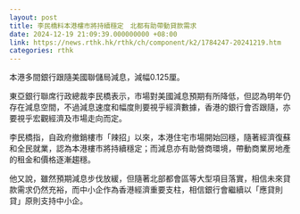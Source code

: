 ```yaml
---
layout: post
title: 李民橋料本港樓市將持續穩定　北都有助帶動貸款需求
date: 2024-12-19 21:09:39.000000000 +08:00
link: https://news.rthk.hk/rthk/ch/component/k2/1784247-20241219.htm
categories: rthk
---
```


本港多間銀行跟隨美國聯儲局減息，減幅0.125厘。

東亞銀行聯席行政總裁李民橋表示，市場對美國減息預期有所降低，但認為明年仍存在減息空間，不過減息速度和幅度則要視乎經濟數據，香港的銀行會否跟隨，亦要視乎宏觀經濟及市場走向而定。

李民橋指，自政府撤銷樓市「辣招」以來，本港住宅市場開始回穩，隨著經濟復蘇和全民就業，認為本港樓市將持續穩定；而減息亦有助營商環境，帶動商業房地產的租金和價格逐漸趨穩。 

他又說，雖然預期減息步伐放緩，但隨著北部都會區等大型項目落實，相信未來貸款需求仍然充裕，而中小企作為香港經濟重要支柱，相信銀行會繼續以「應貸則貸」原則支持中小企。
